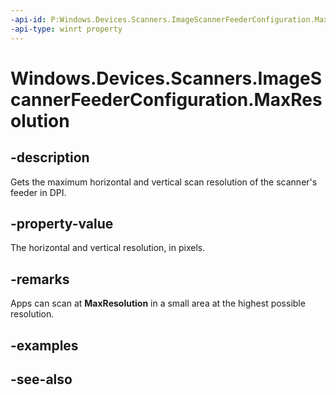 ```yaml
---
-api-id: P:Windows.Devices.Scanners.ImageScannerFeederConfiguration.MaxResolution
-api-type: winrt property
---
```


<!-- Property syntax
public Windows.Devices.Scanners.ImageScannerResolution MaxResolution { get; }
-->

# Windows.Devices.Scanners.ImageScannerFeederConfiguration.MaxResolution

## -description
Gets the maximum horizontal and vertical scan resolution of the scanner's feeder in DPI.

## -property-value
The horizontal and vertical resolution, in pixels.

## -remarks
Apps can scan at **MaxResolution** in a small area at the highest possible resolution.

## -examples

## -see-also
